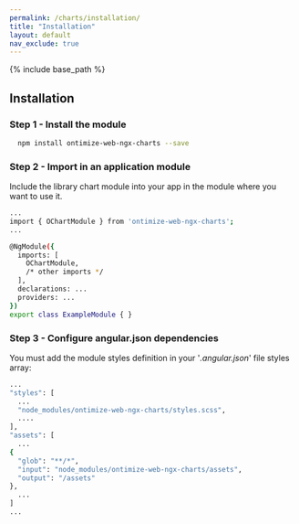 ```yaml
---
permalink: /charts/installation/
title: "Installation"
layout: default
nav_exclude: true
---
```


{% include base_path %}

## Installation


### Step 1 - Install the module

```bash
  npm install ontimize-web-ngx-charts --save
```


### Step 2 - Import in an application module

Include the library chart module into your app in the module where you want to use it.

```bash
...
import { OChartModule } from 'ontimize-web-ngx-charts';
...

@NgModule({
  imports: [
    OChartModule,
    /* other imports */
  ],
  declarations: ...
  providers: ...
})
export class ExampleModule { }
```


### Step 3 - Configure angular.json dependencies

You must add the module styles definition in your '*.angular.json*' file styles array:

```bash
...
"styles": [
  ...
  "node_modules/ontimize-web-ngx-charts/styles.scss",
  ....
],
"assets": [
  ...
{
  "glob": "**/*",
  "input": "node_modules/ontimize-web-ngx-charts/assets",
  "output": "/assets"
},
  ...
]
...
```
